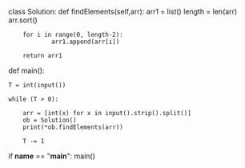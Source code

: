 
class Solution:
    def findElements(self,arr):
        arr1 = list()
        length = len(arr)
        arr.sort()
               
        for i in range(0, length-2):
                arr1.append(arr[i])
            
        return arr1        

def main():

    T = int(input())

    while (T > 0):

        arr = [int(x) for x in input().strip().split()]
        ob = Solution()
        print(*ob.findElements(arr))

        T -= 1


if __name__ == "__main__":
    main()
